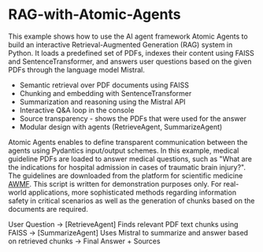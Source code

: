 # RAG-with-Atomic-Agents
This example shows how to use the AI agent framework Atomic Agents to build an interactive Retrieval-Augmented Generation (RAG) system in Python. It loads a predefined set of PDFs, indexes their content using FAISS and SentenceTransformer, and answers user questions based on the given PDFs through the language model Mistral.

- Semantic retrieval over PDF documents using FAISS
- Chunking and embedding with SentenceTransformer
- Summarization and reasoning using the Mistral API
- Interactive Q&A loop in the console
- Source transparency - shows the PDFs that were used for the answer
- Modular design with agents (RetrieveAgent, SummarizeAgent)

Atomic Agents enables to define transparent communication between the agents using Pydantics input/output schemes. In this example, medical guideline PDFs are loaded to answer medical questions, such as "What are the indications for hospital admission in cases of traumatic brain injury?". The guidelines are downloaded from the platform for scientific medicine [AWMF](https://register.awmf.org/de/leitlinien/aktuelle-leitlinien/fachgesellschaft/008). This script is written for demonstration purposes only. For real-world applications, more sophisticated methods regarding information safety in critical scenarios as well as the generation of chunks based on the documents are required.

User Question &rarr; [RetrieveAgent] Finds relevant PDF text chunks using FAISS &rarr; [SummarizeAgent] Uses Mistral to summarize and answer based on retrieved chunks &rarr; Final Answer + Sources 
